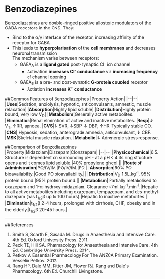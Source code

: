 # Benzodiazepines

Benzodiazepines are double-ringed positive allosteric modulators of the GABA receptors in the CNS. They:
* Bind to the α/γ interface of the receptor, increasing affinity of the receptor for GABA
* This leads to **hyperpolarisation** of the **cell membranes** and decreases neuronal transmission  
The mechanism varies between receptors:
    * GABA<sub>A</sub> is a **ligand gated** post-synaptic Cl<sup>-</sup> ion channel
        * Activation **increases Cl<sup>-</sup> conductance** via **increasing frequency** of channel opening
    * GABA<sub>B</sub> is a pre- and post-synaptic **G-protein coupled** receptor
        * Actiation **increases K<sup>+</sup> conductance**


##Common Features of Benzodiazepines
|Property|Action|
|--|--|
|**Uses**|Sedation, anxiolysis, hypnotic, anticonvulsants, amnestic, muscle relaxation|
|**Absorption**|Highly lipid soluble|
|**Distribution**|Highly protein bound, very low V<sub>D</sub>|
|**Metabolism**|Generally active metabolites.
|**Elimination**|Renal elmination of active and inactive metabolites.
|**Resp**|↓ V<sub>T</sub>, ↑RR, apnoea.
|**CVS**|↓ SVR, ↓SBP, ↓ DBP, ↑HR. Typically stable CO.
|**CNS**| Hypnosis, sedation, anterograde amnesia, anticonvulsant, ↓ CBF.
|**MSK**|Skeletal muscle relaxation.
|**Metabolic**|↓ Adrenergic stress response.

##Comparison of Benzodiazepines
|Property|Midazolam|Diazepam|Clonazepam|
|--|--|
|**Physicochemical**|6.5. Structure is dependent on surrounding pH - at a pH < 4 its ring structure opens and it comes lipid soluble.|40% propylene glycol.||
|**Route of Administration**|PO/IV/IM.|PO/IV/IM.|PO.|
|**Absorption**|50% PO bioavailability.|Good PO bioavailability.||
|**Distribution**|V<sub>D</sub> 1.5L.kg<sup>-1</sup>, 95% protein bound.|95% protein bound.||
|**Metabolism**| Partially metabolised to oxazepam and 1-α-hydroxy-midazolam. Clearance ~7ml.kg<sup>-1</sup>.min<sup>-1</sup>.|Hepatic to all active metabolites including oxazepam, tempazepam, and des-methyl-diazepam (has t<sub>1/2</sub>β up to 100 hours).|Hepatic to inactive metabolites.|
|**Elimination**|t<sub>1/2</sub>β 2-4 hours, prolonged with cirrhosis, CHF, obesity and in the elderly.|t<sub>1/2</sub>β 20-45 hours.|

---
##References
1. Smith S, Scarth E, Sasada M. Drugs in Anaesthesia and Intensive Care. 4th Ed. Oxford University Press. 2011.
2. Peck TE, Hill SA. Pharmacology for Anaesthesia and Intensive Care. 4th Ed. Cambridge University Press. 2014.  
3. Petkov V. Essential Pharmacology For The ANZCA Primary Examination. Vesselin Petkov. 2012.
4. Rang HP, Dale MM, Ritter JM, Flower RJ. Rang and Dale's Pharmacology. 6th Ed. Churchill Livingstone.